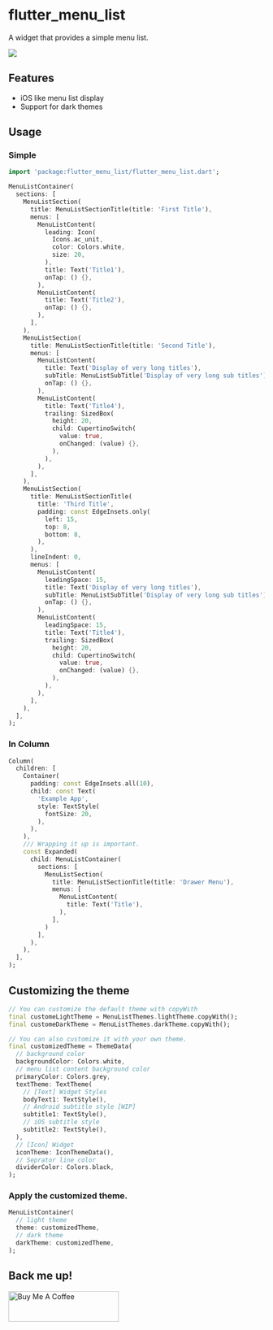 # flutter_menu_list

A widget that provides a simple menu list.

<img src="https://raw.githubusercontent.com/naoki0719/flutter_menu_list/master/resources/example.png" />

## Features

- iOS like menu list display
- Support for dark themes

## Usage

### Simple

```dart
import 'package:flutter_menu_list/flutter_menu_list.dart';

MenuListContainer(
  sections: [
    MenuListSection(
      title: MenuListSectionTitle(title: 'First Title'),
      menus: [
        MenuListContent(
          leading: Icon(
            Icons.ac_unit,
            color: Colors.white,
            size: 20,
          ),
          title: Text('Title1'),
          onTap: () {},
        ),
        MenuListContent(
          title: Text('Title2'),
          onTap: () {},
        ),
      ],
    ),
    MenuListSection(
      title: MenuListSectionTitle(title: 'Second Title'),
      menus: [
        MenuListContent(
          title: Text('Display of very long titles'),
          subTitle: MenuListSubTitle('Display of very long sub titles'),
          onTap: () {},
        ),
        MenuListContent(
          title: Text('Title4'),
          trailing: SizedBox(
            height: 20,
            child: CupertinoSwitch(
              value: true,
              onChanged: (value) {},
            ),
          ),
        ),
      ],
    ),
    MenuListSection(
      title: MenuListSectionTitle(
        title: 'Third Title',
        padding: const EdgeInsets.only(
          left: 15,
          top: 8,
          bottom: 8,
        ),
      ),
      lineIndent: 0,
      menus: [
        MenuListContent(
          leadingSpace: 15,
          title: Text('Display of very long titles'),
          subTitle: MenuListSubTitle('Display of very long sub titles'),
          onTap: () {},
        ),
        MenuListContent(
          leadingSpace: 15,
          title: Text('Title4'),
          trailing: SizedBox(
            height: 20,
            child: CupertinoSwitch(
              value: true,
              onChanged: (value) {},
            ),
          ),
        ),
      ],
    ),
  ],
);
```

### In Column

```dart
Column(
  children: [
    Container(
      padding: const EdgeInsets.all(10),
      child: const Text(
        'Example App',
        style: TextStyle(
          fontSize: 20,
        ),
      ),
    ),
    /// Wrapping it up is important.
    const Expanded(
      child: MenuListContainer(
        sections: [
          MenuListSection(
            title: MenuListSectionTitle(title: 'Drawer Menu'),
            menus: [
              MenuListContent(
                title: Text('Title'),
              ),
            ],
          )
        ],
      ),
    ),
  ],
);
```

## Customizing the theme

```dart
// You can customize the default theme with copyWith
final customeLightTheme = MenuListThemes.lightTheme.copyWith();
final customeDarkTheme = MenuListThemes.darkTheme.copyWith();

// You can also customize it with your own theme.
final customizedTheme = ThemeData(
  // background color
  backgroundColor: Colors.white,
  // menu list content background color
  primaryColor: Colors.grey,
  textTheme: TextTheme(
    // [Text] Widget Styles
    bodyText1: TextStyle(),
    // Android subtitle style [WIP]
    subtitle1: TextStyle(),
    // iOS subtitle style
    subtitle2: TextStyle(),
  ),
  // [Icon] Widget
  iconTheme: IconThemeData(),
  // Seprator line color
  dividerColor: Colors.black,
);
```

### Apply the customized theme.

```dart
MenuListContainer(
  // light theme
  theme: customizedTheme,
  // dark theme
  darkTheme: customizedTheme,
);
```

## Back me up!

<a href="https://www.buymeacoffee.com/noa.nao" target="_blank"><img src="https://cdn.buymeacoffee.com/buttons/v2/default-yellow.png" alt="Buy Me A Coffee" style="height: 60px !important;width: 217px !important;" ></a>
